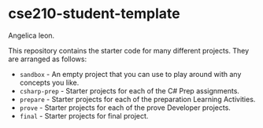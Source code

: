 # cse210-student-template

Angelica leon.

This repository contains the starter code for many different projects. They are arranged as follows:

- `sandbox` - An empty project that you can use to play around with any concepts you like.
- `csharp-prep` - Starter projects for each of the C# Prep assignments.
- `prepare` - Starter projects for each of the preparation Learning Activities.
- `prove` - Starter projects for each of the prove Developer projects.
- `final` - Starter projects for final project.
